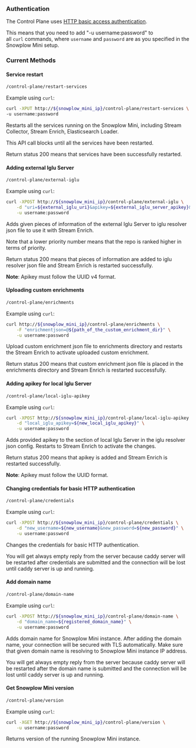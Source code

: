 ### Authentication

The Control Plane uses [HTTP basic access authentication](https://en.wikipedia.org/wiki/Basic_access_authentication).

This means that you need to add "-u username:password" to all `curl` commands, where `username` and `password` are as you specified in the Snowplow Mini setup.

### Current Methods

#### Service restart

```bash
/control-plane/restart-services
```

Example using `curl`:

```bash
curl -XPUT http://${snowplow_mini_ip}/control-plane/restart-services \
-u username:password
```

Restarts all the services running on the Snowplow Mini, including Stream Collector, Stream Enrich, Elasticsearch Loader.

This API call blocks until all the services have been restarted.

Return status 200 means that services have been successfully restarted.

#### Adding external Iglu Server

```bash
/control-plane/external-iglu
```

Example using `curl`:

```bash
curl -XPOST http://${snowplow_mini_ip}/control-plane/external-iglu \
    -d "uri=${external_iglu_uri}&apikey=${external_iglu_server_apikey}&vendor_prefix=${vendor_prefix}&name=${iglu_server_name}&priority=${priority}" \
    -u username:password
```

Adds given pieces of information of the external Iglu Server to iglu resolver json file to use it with Stream Enrich.

Note that a lower priority number means that the repo is ranked higher in terms of priority.

Return status 200 means that pieces of information are added to iglu resolver json file and Stream Enrich is restarted successfully.

**Note**: Apikey must follow the UUID v4 format.

#### Uploading custom enrichments

```bash
/control-plane/enrichments
```

Example using `curl`:

```bash
curl http://${snowplow_mini_ip}/control-plane/enrichments \
    -F "enrichmentjson=@${path_of_the_custom_enrichment_dir}" \
    -u username:password
```

Upload custom enrichment json file to enrichments directory and restarts the Stream Enrich to activate uploaded custom enrichment.

Return status 200 means that custom enrichment json file is placed in the enrichments directory and Stream Enrich is restarted successfully.

#### Adding apikey for local Iglu Server

```bash
/control-plane/local-iglu-apikey
```

Example using `curl`:

```bash
curl -XPOST http://${snowplow_mini_ip}/control-plane/local-iglu-apikey \
    -d "local_iglu_apikey=${new_local_iglu_apikey}" \
    -u username:password
```

Adds provided apikey to the section of local Iglu Server in the iglu resolver json config. Restarts to Stream Enrich to activate the changes.

Return status 200 means that apikey is added and Stream Enrich is restarted successfully.

**Note**: Apikey must follow the UUID format.

#### Changing credentials for basic HTTP authentication

```bash
/control-plane/credentials
```

Example using `curl`:

```bash
curl -XPOST http://${snowplow_mini_ip}/control-plane/credentials \
    -d "new_username=${new_username}&new_password=${new_password}" \
    -u username:password
```

Changes the credentials for basic HTTP authentication.

You will get always empty reply from the server because caddy server will be restarted after credentials are submitted and the connection will be lost until caddy server is up and running.

#### Add domain name

```bash
/control-plane/domain-name
```

Example using `curl`:

```bash
curl -XPOST http://${snowplow_mini_ip}/control-plane/domain-name \
    -d "domain_name=${registered_domain_name}" \
    -u username:password
```

Adds domain name for Snowplow Mini instance. After adding the domain name, your connection will be secured with TLS automatically. Make sure that given domain name is resolving to Snowplow Mini instance IP address.

You will get always empty reply from the server because caddy server will be restarted after the domain name is submitted and the connection will be lost until caddy server is up and running.

#### Get Snowplow Mini version

```bash
/control-plane/version
```

Example using `curl`:

```bash
curl -XGET http://${snowplow_mini_ip}/control-plane/version \
    -u username:password
```

Returns version of the running Snowplow Mini instance.
